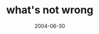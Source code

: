 ---
layout: base.njk
title : 'what&#39;s not wrong' 
view_title : 'what&#39;s not wrong' 
year : '2004' 
date : '2004-06-30' 
img_file : '/drawing/whatsnotwrong2.png' 
html_file : 'whatsnotwrong' 
next_html : 'youretooyoungtoknow.html' 
year_order : '113' 
permalink : "title/{{html_file}}.html"
---